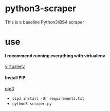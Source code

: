 # python3-scraper
This is a baseline Python3/BS4 scraper

# use 

#### I recommend running everything with virtualenv
[virtualenv](https://packaging.python.org/guides/installing-using-pip-and-virtual-environments/)
#### Install PIP
[pip3](https://linuxize.com/post/how-to-install-pip-on-ubuntu-18.04/)
- `pip3 install -Ur requirements.txt`
- `python3 scraper.py`
